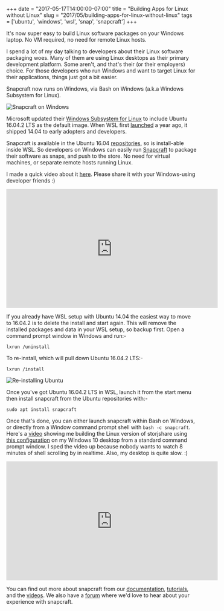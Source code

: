 +++
date = "2017-05-17T14:00:00-07:00"
title = "Building Apps for Linux without Linux"
slug = "2017/05/building-apps-for-linux-without-linux"
tags = ['ubuntu', 'windows', 'wsl', 'snap', 'snapcraft']
+++



It's now super easy to build Linux software packages on your Windows laptop. No VM required, no need for remote Linux hosts.

I spend a lot of my day talking to developers about their Linux software packaging woes. Many of them are using Linux desktops as their primary development platform. Some aren't, and that's their (or their employers) choice. For those developers who run Windows and want to target Linux for their applications, things just got a bit easier.

Snapcraft now runs on Windows, via Bash on Windows (a.k.a Windows Subsystem for Linux).

![Snapcraft on Windows](/images/2017-05-16/snapcraft.png)

Microsoft updated their [Windows Subsystem for Linux](https://msdn.microsoft.com/en-gb/commandline/wsl/install_guide) to include Ubuntu 16.04.2 LTS as the default image. When WSL first [launched](http://blog.dustinkirkland.com/2016/03/ubuntu-on-windows.html) a year ago, it shipped 14.04 to early adopters and developers.

Snapcraft is available in the Ubuntu 16.04 [repositories](http://packages.ubuntu.com/snapcraft), so is install-able inside WSL. So developers on Windows can easily run [Snapcraft](http://snapcraft.io/) to package their software as snaps, and push to the store. No need for virtual machines, or separate remote hosts running Linux.

I made a quick video about it [here](https://www.youtube.com/watch?v=7JKavx9Vpzk). Please share it with your Windows-using developer friends :)

<iframe width="560" height="315" src="https://www.youtube.com/embed/7JKavx9Vpzk" frameborder="0" allowfullscreen></iframe>

If you already have WSL setup with Ubuntu 14.04 the easiest way to move to 16.04.2 is to delete the install and start again. This will remove the installed packages and data in your WSL setup, so backup first. Open a command prompt window in Windows and run:-


```
lxrun /uninstall
```

To re-install, which will pull down Ubuntu 16.04.2 LTS:-

```
lxrun /install
```

![Re-installing Ubuntu](/images/2017-05-16/reinstall.png)

Once you've got Ubuntu 16.04.2 LTS in WSL, launch it from the start menu then install snapcraft from the Ubuntu repositories with:-

```
sudo apt install snapcraft
```

Once that's done, you can either launch snapcraft within Bash on Windows, or directly from a Window command prompt shell with ```bash -c snapcraft```. Here's a [video](https://www.youtube.com/watch?v=tuA-FG8-G0s) showing me building the Linux version of storjshare using [this configuration](http://bazaar.launchpad.net/~popey/+junk/storjshare-master/view/head:/snap/snapcraft.yaml) on my Windows 10 desktop from a standard command prompt window. I sped the video up because nobody wants to watch 8 minutes of shell scrolling by in realtime. Also, my desktop is quite slow. :)

<iframe width="560" height="315" src="https://www.youtube.com/embed/tuA-FG8-G0s" frameborder="0" allowfullscreen></iframe>

You can find out more about snapcraft from our [documentation](http://snapcraft.io/docs), [tutorials](http://tutorials.ubuntu.com), and the [videos](http://youtube.com/snapcraftio). We also have a [forum](http://forum.snapcraft.io) where we'd love to hear about your experience with snapcraft.
